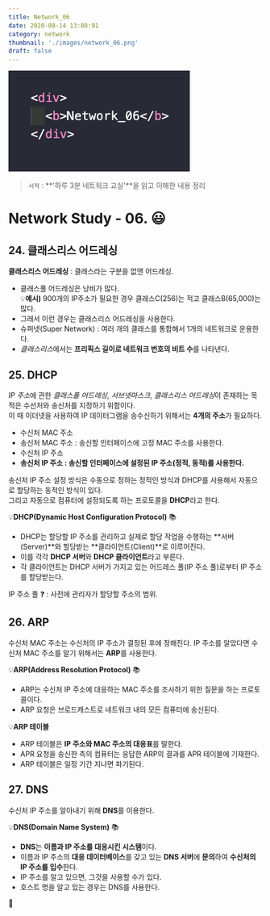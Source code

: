 ```yaml
---
title: Network_06
date: 2020-08-14 13:08:91
category: network
thumbnail: './images/network_06.png'
draft: false
---
```


![](./images/network_06.png)

> `서적` : **'하루 3분 네트워크 교실'**을 읽고 이해한 내용 정리

# Network Study - 06. 😃

## 24. 클래스리스 어드레싱

**클래스리스 어드레싱** : 클래스라는 구분을 없앤 어드레싱.

- 클래스풀 어드레싱은 낭비가 많다.  
  💡**예시)** 900개의 IP주소가 필요한 경우 클래스C(256)는 적고 클래스B(65,000)는 많다.
- 그래서 이런 경우는 클래스리스 어드레싱을 사용한다.
- 슈퍼넷(Super Network) : 여러 개의 클래스를 통합해서 1개의 네트워크로 운용한다.
- *클래스리스*에서는 **프리픽스 길이로 네트워크 번호의 비트 수**를 나타낸다.

## 25. DHCP

*IP 주소*에 관한 _클래스풀 어드레싱_, _서브넷마스크_, *클래스리스 어드레싱*이 존재하는 목적은 수선처와 송신처를 지정하기 위함이다.  
이 때 이더넷을 사용하여 IP 데이터그램을 송수신하기 위해서는 **4개의 주소**가 필요하다.

- 수신처 MAC 주소
- 송신처 MAC 주소 : 송신할 인터페이스에 고정 MAC 주소를 사용한다.
- 수신처 IP 주소
- **송신처 IP 주소 : 송신할 인터페이스에 설정된 IP 주소(정적, 동적)를 사용한다.**

송신처 IP 주소 설정 방식은 수동으로 정하는 정적인 방식과 DHCP를 사용해서 자동으로 할당하는 동적인 방식이 있다.  
그리고 자동으로 컴퓨터에 설정되도록 하는 프로토콜을 **DHCP**라고 한다.

💡**DHCP(Dynamic Host Configuration Protocol)** 📚

- DHCP는 할당할 IP 주소를 관리하고 실제로 할당 작업을 수행하는 **서버(Server)**와 할당받는 **클라이언트(Client)**로 이루어진다.
- 이를 각각 **DHCP 서버**와 **DHCP 클라이언트**라고 부른다.
- 각 클라이언트는 DHCP 서버가 가지고 있는 어드레스 풀(IP 주소 풀)로부터 IP 주소를 할당받는다.

IP 주소 풀 ❓ : 사전에 관리자가 할당할 주소의 범위.

## 26. ARP

수신처 MAC 주소는 수신처의 IP 주소가 결정된 후에 정해진다.
IP 주소를 알았다면 수신처 MAC 주소를 알기 위해서는 **ARP**를 사용한다.

💡**ARP(Address Resolution Protocol)** 📚

- ARP는 수신처 IP 주소에 대응하는 MAC 주소를 조사하기 위한 질문을 하는 프로토콜이다.
- ARP 요청은 브로드캐스트로 네트워크 내의 모든 컴퓨터에 송신된다.

💡**ARP 테이블**

- ARP 테이블은 **IP 주소와 MAC 주소의 대응표**를 말한다.
- APR 요청을 송신한 측의 컴퓨터는 응답한 ARP의 결과를 APR 테이블에 기재한다.
- ARP 테이블은 일정 기간 지나면 파기된다.

## 27. DNS

수신처 IP 주소를 알아내기 위해 **DNS**를 이용한다.

💡**DNS(Domain Name System)** 📚

- **DNS**는 **이름과 IP 주소를 대응시킨 시스템**이다.
- 이름과 IP 주소의 **대응 데이터베이스**를 갖고 있는 **DNS 서버**에 **문의**하여 **수신처의 IP 주소를 입수**한다.
- IP 주소를 알고 있으면, 그것을 사용할 수가 있다.
- 호스트 명을 알고 있는 경우는 DNS를 사용한다.

👋

